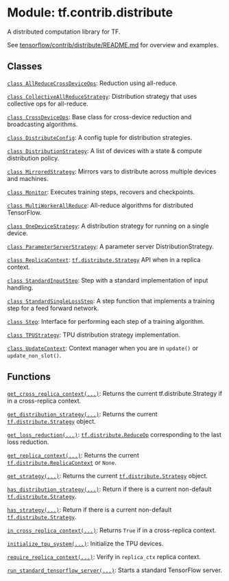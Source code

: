 <div itemscope itemtype="http://developers.google.com/ReferenceObject">
<meta itemprop="name" content="tf.contrib.distribute" />
<meta itemprop="path" content="Stable" />
</div>

# Module: tf.contrib.distribute

A distributed computation library for TF.

<!-- Placeholder for "Used in" -->

See [tensorflow/contrib/distribute/README.md](
https://www.tensorflow.org/code/tensorflow/contrib/distribute/README.md)
for overview and examples.

## Classes

[`class AllReduceCrossDeviceOps`](../../tf/contrib/distribute/AllReduceCrossDeviceOps.md): Reduction using all-reduce.

[`class CollectiveAllReduceStrategy`](../../tf/contrib/distribute/CollectiveAllReduceStrategy.md): Distribution strategy that uses collective ops for all-reduce.

[`class CrossDeviceOps`](../../tf/distribute/CrossDeviceOps.md): Base class for cross-device reduction and broadcasting algorithms.

[`class DistributeConfig`](../../tf/contrib/distribute/DistributeConfig.md): A config tuple for distribution strategies.

[`class DistributionStrategy`](../../tf/distribute/Strategy.md): A list of devices with a state & compute distribution policy.

[`class MirroredStrategy`](../../tf/contrib/distribute/MirroredStrategy.md): Mirrors vars to distribute across multiple devices and machines.

[`class Monitor`](../../tf/contrib/distribute/Monitor.md): Executes training steps, recovers and checkpoints.

[`class MultiWorkerAllReduce`](../../tf/contrib/distribute/MultiWorkerAllReduce.md): All-reduce algorithms for distributed TensorFlow.

[`class OneDeviceStrategy`](../../tf/distribute/OneDeviceStrategy.md): A distribution strategy for running on a single device.

[`class ParameterServerStrategy`](../../tf/contrib/distribute/ParameterServerStrategy.md): A parameter server DistributionStrategy.

[`class ReplicaContext`](../../tf/distribute/ReplicaContext.md): <a href="../../tf/distribute/Strategy.md"><code>tf.distribute.Strategy</code></a> API when in a replica context.

[`class StandardInputStep`](../../tf/contrib/distribute/StandardInputStep.md): Step with a standard implementation of input handling.

[`class StandardSingleLossStep`](../../tf/contrib/distribute/StandardSingleLossStep.md): A step function that implements a training step for a feed forward network.

[`class Step`](../../tf/contrib/distribute/Step.md): Interface for performing each step of a training algorithm.

[`class TPUStrategy`](../../tf/distribute/experimental/TPUStrategy.md): TPU distribution strategy implementation.

[`class UpdateContext`](../../tf/contrib/distribute/UpdateContext.md): Context manager when you are in `update()` or `update_non_slot()`.

## Functions

[`get_cross_replica_context(...)`](../../tf/contrib/distribute/get_cross_replica_context.md): Returns the current tf.distribute.Strategy if in a cross-replica context.

[`get_distribution_strategy(...)`](../../tf/distribute/get_strategy.md): Returns the current <a href="../../tf/distribute/Strategy.md"><code>tf.distribute.Strategy</code></a> object.

[`get_loss_reduction(...)`](../../tf/distribute/get_loss_reduction.md): <a href="../../tf/distribute/ReduceOp.md"><code>tf.distribute.ReduceOp</code></a> corresponding to the last loss reduction.

[`get_replica_context(...)`](../../tf/distribute/get_replica_context.md): Returns the current <a href="../../tf/distribute/ReplicaContext.md"><code>tf.distribute.ReplicaContext</code></a> or `None`.

[`get_strategy(...)`](../../tf/distribute/get_strategy.md): Returns the current <a href="../../tf/distribute/Strategy.md"><code>tf.distribute.Strategy</code></a> object.

[`has_distribution_strategy(...)`](../../tf/distribute/has_strategy.md): Return if there is a current non-default <a href="../../tf/distribute/Strategy.md"><code>tf.distribute.Strategy</code></a>.

[`has_strategy(...)`](../../tf/distribute/has_strategy.md): Return if there is a current non-default <a href="../../tf/distribute/Strategy.md"><code>tf.distribute.Strategy</code></a>.

[`in_cross_replica_context(...)`](../../tf/distribute/in_cross_replica_context.md): Returns `True` if in a cross-replica context.

[`initialize_tpu_system(...)`](../../tf/tpu/experimental/initialize_tpu_system.md): Initialize the TPU devices.

[`require_replica_context(...)`](../../tf/contrib/distribute/require_replica_context.md): Verify in `replica_ctx` replica context.

[`run_standard_tensorflow_server(...)`](../../tf/contrib/distribute/run_standard_tensorflow_server.md): Starts a standard TensorFlow server.

